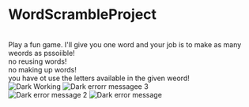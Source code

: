 # WordScrambleProject
<br>Play a fun game. I'll give you one word and your job is to make as many weords as pssoiible!
<br>no reusing words!
<br>no making up words!
<br>you have ot use the letters available in the given weord!
<br>![Dark Working](https://github.com/SpightJA/WordScrambleProject/assets/43256781/88c9944c-ffa0-44a4-9485-0e24e2ecab95)
![Dark errorr messagee 3](https://github.com/SpightJA/WordScrambleProject/assets/43256781/980c3ff4-6b28-4e4a-9f64-49bc7270c361)
<br>![Dark error message 2](https://github.com/SpightJA/WordScrambleProject/assets/43256781/847c1f32-6437-4140-af20-abea85884463)
![Dark error message](https://github.com/SpightJA/WordScrambleProject/assets/43256781/bef136b6-5f37-40a4-b4d0-2a6ab27f84a7)
